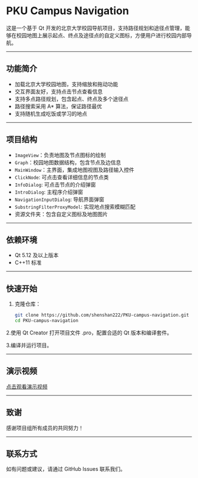 # PKU Campus Navigation

这是一个基于 Qt 开发的北京大学校园导航项目，支持路径规划和途径点管理，能够在校园地图上展示起点、终点及途径点的自定义图标，方便用户进行校园内部导航。

---

## 功能简介

- 加载北京大学校园地图，支持缩放和拖动功能
- 交互界面友好，支持点击节点查看信息
- 支持多点路径规划，包含起点、终点及多个途径点
- 路径搜索采用 A* 算法，保证路径最优
- 支持随机生成吃饭或学习的地点

---

## 项目结构

- `ImageView`：负责地图及节点图标的绘制
- `Graph`：校园地图数据结构，包含节点及边信息
- `MainWindow`：主界面，集成地图视图及路径输入控件
- `ClickNode`: 可点击查看详细信息的节点类
- `InfoDialog`: 可点击节点的介绍弹窗
- `IntroDialog`: 主程序介绍弹窗
- `NavigationInputDialog`: 导航界面弹窗
- `SubstringFilterProxyModel`: 实现地点搜索模糊匹配
- 资源文件夹：包含自定义图标及地图图片

---

## 依赖环境

- Qt 5.12 及以上版本
- C++11 标准

---

## 快速开始

1. 克隆仓库：

   ```bash
   git clone https://github.com/shenshan222/PKU-campus-navigation.git
   cd PKU-campus-navigation
   
2.使用 Qt Creator 打开项目文件 .pro，配置合适的 Qt 版本和编译套件。

3.编译并运行项目。

---

## 演示视频

[点击观看演示视频](https://disk.pku.edu.cn/link/ARD46AAD22166E433BB87445A0F5CFED93)

---

## 致谢

感谢项目组所有成员的共同努力！

---

## 联系方式

如有问题或建议，请通过 GitHub Issues 联系我们。

